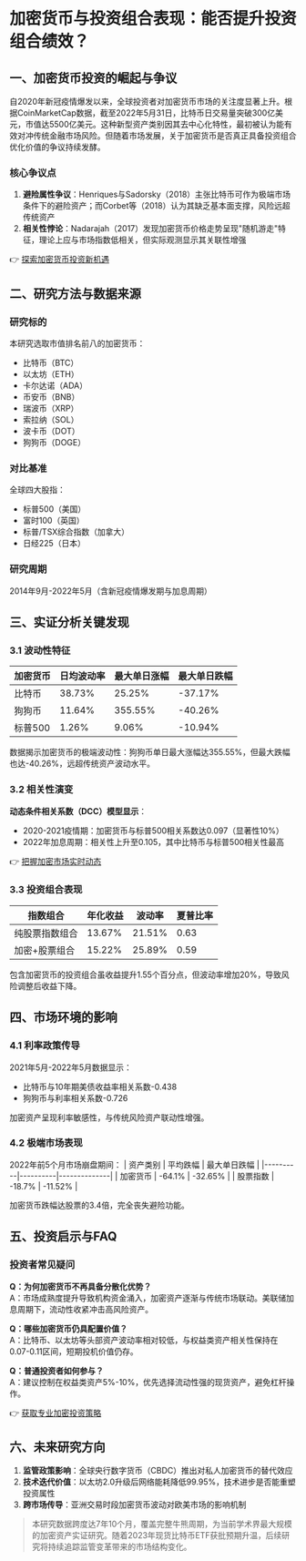 # 加密货币与投资组合表现：能否提升投资组合绩效？

## 一、加密货币投资的崛起与争议

自2020年新冠疫情爆发以来，全球投资者对加密货币市场的关注度显著上升。根据CoinMarketCap数据，截至2022年5月31日，比特币日交易量突破300亿美元，市值达5500亿美元。这种新型资产类别因其去中心化特性，最初被认为能有效对冲传统金融市场风险。但随着市场发展，关于加密货币是否真正具备投资组合优化价值的争议持续发酵。

### 核心争议点
1. **避险属性争议**：Henriques与Sadorsky（2018）主张比特币可作为极端市场条件下的避险资产；而Corbet等（2018）认为其缺乏基本面支撑，风险远超传统资产
2. **相关性悖论**：Nadarajah（2017）发现加密货币价格走势呈现"随机游走"特征，理论上应与市场指数低相关，但实际观测显示其关联性增强

👉 [探索加密货币投资新机遇](https://bit.ly/okx_welcome)

## 二、研究方法与数据来源

### 研究标的
本研究选取市值排名前八的加密货币：
- 比特币（BTC）
- 以太坊（ETH）
- 卡尔达诺（ADA）
- 币安币（BNB）
- 瑞波币（XRP）
- 索拉纳（SOL）
- 波卡币（DOT）
- 狗狗币（DOGE）

### 对比基准
全球四大股指：
- 标普500（美国）
- 富时100（英国）
- 标普/TSX综合指数（加拿大）
- 日经225（日本）

### 研究周期
2014年9月-2022年5月（含新冠疫情爆发期与加息周期）

## 三、实证分析关键发现

### 3.1 波动性特征
| 加密货币 | 日均波动率 | 最大单日涨幅 | 最大单日跌幅 |
|----------|------------|--------------|--------------|
| 比特币    | 38.73%     | 25.25%       | -37.17%      |
| 狗狗币    | 11.64%     | 355.55%      | -40.26%      |
| 标普500   | 1.26%      | 9.06%        | -10.94%      |

数据揭示加密货币的极端波动性：狗狗币单日最大涨幅达355.55%，但最大跌幅也达-40.26%，远超传统资产波动水平。

### 3.2 相关性演变
**动态条件相关系数（DCC）模型显示**：
- 2020-2021疫情期：加密货币与标普500相关系数达0.097（显著性10%）
- 2022年加息周期：相关性上升至0.105，其中比特币与标普500相关性最高

👉 [把握加密市场实时动态](https://bit.ly/okx_welcome)

### 3.3 投资组合表现
| 指数组合       | 年化收益 | 波动率 | 夏普比率 |
|----------------|----------|--------|----------|
| 纯股票指数组合 | 13.67%   | 21.51% | 0.63     |
| 加密+股票组合  | 15.22%   | 25.89% | 0.59     |

包含加密货币的投资组合虽收益提升1.55个百分点，但波动率增加20%，导致风险调整后收益下降。

## 四、市场环境的影响

### 4.1 利率政策传导
2021年5月-2022年5月数据显示：
- 比特币与10年期美债收益率相关系数-0.438
- 狗狗币与利率相关系数-0.726

加密资产呈现利率敏感性，与传统风险资产联动性增强。

### 4.2 极端市场表现
2022年前5个月市场崩盘期间：
| 资产类别 | 平均跌幅 | 最大单日跌幅 |
|----------|----------|--------------|
| 加密货币 | -64.1%   | -32.65%      |
| 股票指数 | -18.7%   | -11.52%      |

加密货币跌幅达股票的3.4倍，完全丧失避险功能。

## 五、投资启示与FAQ

### 投资者常见疑问
**Q：为何加密货币不再具备分散化优势？**  
A：市场成熟度提升导致机构资金涌入，加密资产逐渐与传统市场联动。美联储加息周期下，流动性收紧冲击高风险资产。

**Q：哪些加密货币仍具配置价值？**  
A：比特币、以太坊等头部资产波动率相对较低，与权益类资产相关性保持在0.07-0.11区间，短期投机价值仍存。

**Q：普通投资者如何参与？**  
A：建议控制在权益类资产5%-10%，优先选择流动性强的现货资产，避免杠杆操作。

👉 [获取专业加密投资策略](https://bit.ly/okx_welcome)

## 六、未来研究方向

1. **监管政策影响**：全球央行数字货币（CBDC）推出对私人加密货币的替代效应
2. **技术迭代价值**：以太坊2.0升级后网络能耗降低99.95%，技术进步是否能重塑投资属性
3. **跨市场传导**：亚洲交易时段加密货币波动对欧美市场的影响机制

> 本研究数据跨度达7年10个月，覆盖完整牛熊周期，为当前学术界最大规模的加密资产实证研究。随着2023年现货比特币ETF获批预期升温，后续研究将持续追踪监管变革带来的市场结构变化。